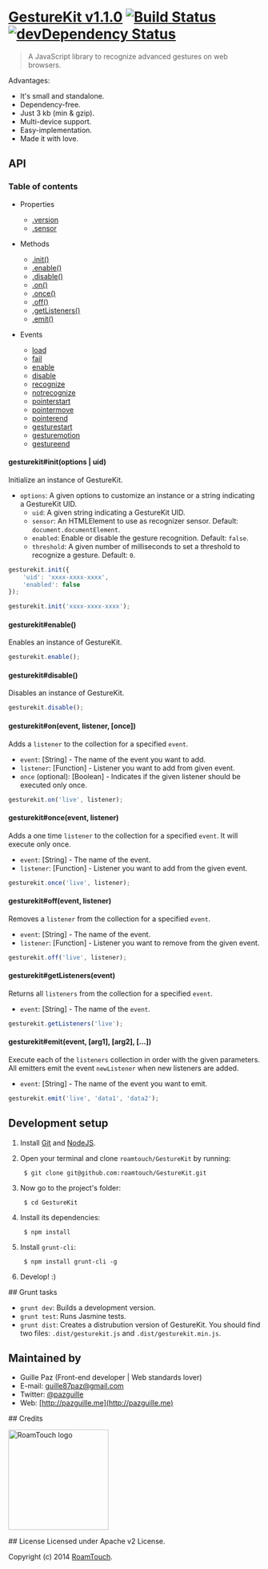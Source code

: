 # [GestureKit v1.1.0](http://gesturekit.com) [![Build Status](https://secure.travis-ci.org/RoamTouch/GestureKit.png)](http://travis-ci.org/RoamTouch/GestureKit) [![devDependency Status](https://david-dm.org/RoamTouch/GestureKit/dev-status.png)](https://david-dm.org/RoamTouch/GestureKit#info=devDependencies)

> A JavaScript library to recognize advanced gestures on web browsers.

Advantages:

- It's small and standalone.
- Dependency-free.
- Just 3 kb (min & gzip).
- Multi-device support.
- Easy-implementation.
- Made it with love.

## API

### Table of contents
- Properties
    - [.version](#)
    - [.sensor](#)

- Methods
    - [.init()](#)
    - [.enable()](#)
    - [.disable()](#)
    - [.on()](#)
    - [.once()](#)
    - [.off()](#)
    - [.getListeners()](#)
    - [.emit()](#)

- Events
    - [load](#)
    - [fail](#)
    - [enable](#)
    - [disable](#)
    - [recognize](#)
    - [notrecognize](#)
    - [pointerstart](#)
    - [pointermove](#)
    - [pointerend](#)
    - [gesturestart](#)
    - [gesturemotion](#)
    - [gestureend](#)

#### gesturekit#init(options | uid)
Initialize an instance of GestureKit.
- `options`: A given options to customize an instance or a string indicating a GestureKit UID.
    - `uid`: A given string indicating a GestureKit UID.
    - `sensor`: An HTMLElement to use as recognizer sensor. Default: `document.documentElement`.
    - `enabled`: Enable or disable the gesture recognition. Default: `false`.
    - `threshold`: A given number of milliseconds to set a threshold to recognize a gesture. Default: `0`.

```js
gesturekit.init({
    'uid': 'xxxx-xxxx-xxxx',
    'enabled': false
});
```

```js
gesturekit.init('xxxx-xxxx-xxxx');
```

#### gesturekit#enable()
Enables an instance of GestureKit.

```js
gesturekit.enable();
```

#### gesturekit#disable()
 Disables an instance of GestureKit.

```js
gesturekit.disable();
```

#### gesturekit#on(event, listener, [once])
Adds a `listener` to the collection for a specified `event`.
- `event`: [String] - The name of the event you want to add.
- `listener`: [Function] - Listener you want to add from given event.
- `once` (optional): [Boolean] - Indicates if the given listener should be executed only once.

```js
gesturekit.on('live', listener);
```

#### gesturekit#once(event, listener)
Adds a one time `listener` to the collection for a specified `event`. It will execute only once.
- `event`: [String] - The name of the event.
- `listener`: [Function] - Listener you want to add from the given event.

```js
gesturekit.once('live', listener);
```

#### gesturekit#off(event, listener)
Removes a `listener` from the collection for a specified `event`.
- `event`: [String] - The name of the event.
- `listener`: [Function] - Listener you want to remove from the given event.

```js
gesturekit.off('live', listener);
```

#### gesturekit#getListeners(event)
Returns all `listeners` from the collection for a specified `event`.
- `event`: [String] - The name of the `event`.

```js
gesturekit.getListeners('live');
```

#### gesturekit#emit(event, [arg1], [arg2], [...])
Execute each of the `listeners` collection in order with the given parameters.
All emitters emit the event `newListener` when new listeners are added.
- `event`: [String] - The name of the event you want to emit.

```js
gesturekit.emit('live', 'data1', 'data2');
```

## Development setup
1. Install [Git](http://git-scm.com/) and [NodeJS](http://nodejs.org/).
2. Open your terminal and clone `roamtouch/GestureKit` by running:

        $ git clone git@github.com:roamtouch/GestureKit.git

3. Now go to the project's folder:

        $ cd GestureKit

4. Install its dependencies:

        $ npm install

5. Install `grunt-cli`:

        $ npm install grunt-cli -g

6. Develop! :)

## Grunt tasks
- `grunt dev`: Builds a development version.
- `grunt test`: Runs Jasmine tests.
- `grunt dist`: Creates a distrubution version of GestureKit. You should find two files: `.dist/gesturekit.js` and `.dist/gesturekit.min.js`.

## Maintained by
- Guille Paz (Front-end developer | Web standards lover)
- E-mail: [guille87paz@gmail.com](mailto:guille87paz@gmail.com)
- Twitter: [@pazguille](http://twitter.com/pazguille)
- Web: [http://pazguille.me](http://pazguille.me)

## Credits

<img src="http://www.gesturekit.com/assets/img/roamtouch.png" width="200" alt="RoamTouch logo">

## License
Licensed under Apache v2 License.

Copyright (c) 2014 [RoamTouch](http://github.com/RoamTouch).